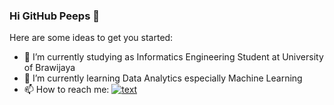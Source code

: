 ### Hi GitHub Peeps 👋

Here are some ideas to get you started:

- 🔭 I’m currently studying as Informatics Engineering Student at University of Brawijaya
- 🌱 I’m currently learning Data Analytics especially Machine Learning 
- 📫 How to reach me:
  [![text](https://img.shields.io/badge/LinkedIn-0077B5?style=for-the-badge&logo=linkedin&logoColor=white)](https://www.linkedin.com/in/abizardhd)

